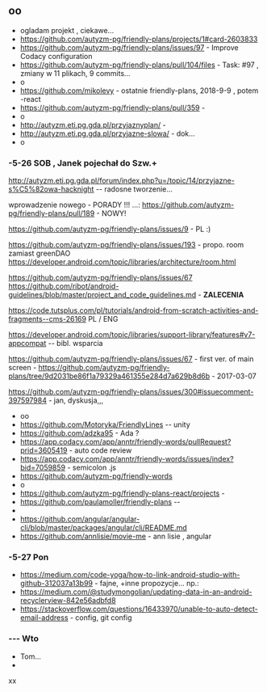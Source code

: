 ## oo 
- ogladam projekt , ciekawe...
- https://github.com/autyzm-pg/friendly-plans/projects/1#card-2603833
- https://github.com/autyzm-pg/friendly-plans/issues/97 - Improve Codacy configuration 
- https://github.com/autyzm-pg/friendly-plans/pull/104/files - Task: #97 , zmiany w 11 plikach, 9 commits...
- o
- https://github.com/mikolevy - ostatnie friendly-plans, 2018-9-9 , potem -react
- https://github.com/autyzm-pg/friendly-plans/pull/359 - 
- o
- http://autyzm.eti.pg.gda.pl/przyjaznyplan/ -
- http://autyzm.eti.pg.gda.pl/przyjazne-slowa/ - dok...
- o
### -5-26  SOB , Janek pojechał do Szw.+

http://autyzm.eti.pg.gda.pl/forum/index.php?u=/topic/14/przyjazne-s%C5%82owa-hacknight -- radosne tworzenie...

wprowadzenie nowego - PORADY !!! ...:
https://github.com/autyzm-pg/friendly-plans/pull/189 - NOWY!

https://github.com/autyzm-pg/friendly-plans/issues/9 - PL :)

https://github.com/autyzm-pg/friendly-plans/issues/193 - propo. room zamiast greenDAO
https://developer.android.com/topic/libraries/architecture/room.html

https://github.com/autyzm-pg/friendly-plans/issues/67
https://github.com/ribot/android-guidelines/blob/master/project_and_code_guidelines.md - **ZALECENIA**

https://code.tutsplus.com/pl/tutorials/android-from-scratch-activities-and-fragments--cms-26169  PL / ENG

https://developer.android.com/topic/libraries/support-library/features#v7-appcompat -- bibl. wsparcia

https://github.com/autyzm-pg/friendly-plans/issues/67 - first ver. of main screen  - 
https://github.com/autyzm-pg/friendly-plans/tree/9d2031be86f1a79329a461355e284d7a629b8d6b - 2017-03-07

https://github.com/autyzm-pg/friendly-plans/issues/300#issuecomment-397597984 - jan, dyskusja,,,

- oo
- https://github.com/Motoryka/FriendlyLines  --  unity
- https://github.com/adzka95  - Ada ?
- https://app.codacy.com/app/anntr/friendly-words/pullRequest?prid=3605419 - auto code review
- https://app.codacy.com/app/anntr/friendly-words/issues/index?bid=7059859 - semicolon .js
- https://github.com/autyzm-pg/friendly-words
- o
- https://github.com/autyzm-pg/friendly-plans-react/projects - 
- https://github.com/paulamoller/friendly-plans -- 
- 
- https://github.com/angular/angular-cli/blob/master/packages/angular/cli/README.md 
- https://github.com/annlisie/movie-me - ann lisie , angular

### -5-27 Pon
- https://medium.com/code-yoga/how-to-link-android-studio-with-github-312037a13b99 - fajne, +inne propozycje... np.:
- https://medium.com/@studymongolian/updating-data-in-an-android-recyclerview-842e56adbfd8
- https://stackoverflow.com/questions/16433970/unable-to-auto-detect-email-address - config, git config
###  --- Wto
- Tom...
- 


xx
